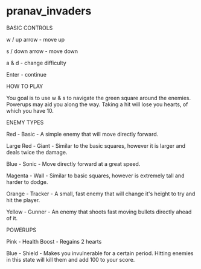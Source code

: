 # pranav_invaders

BASIC CONTROLS

w / up arrow - move up

s / down arrow - move down

a & d - change difficulty

Enter - continue


HOW TO PLAY

You goal is to use w & s to navigate the green square
around the enemies. Powerups may aid you along the 
way. Taking a hit will lose you hearts, of which you
have 10.


ENEMY TYPES

Red - Basic - A simple enemy that will move directly
forward.

Large Red - Giant - Similar to the basic squares,
however it is larger and deals twice the damage.

Blue - Sonic - Move directly forward at a great speed.

Magenta - Wall - Similar to basic squares, however is
extremely tall and harder to dodge.

Orange - Tracker - A small, fast enemy that will change
it's height to try and hit the player.

Yellow - Gunner - An enemy that shoots fast moving
bullets directly ahead of it.


POWERUPS

Pink - Health Boost - Regains 2 hearts

Blue - Shield - Makes you invulnerable for a certain
period. Hitting enemies in this state will kill them
and add 100 to your score.
